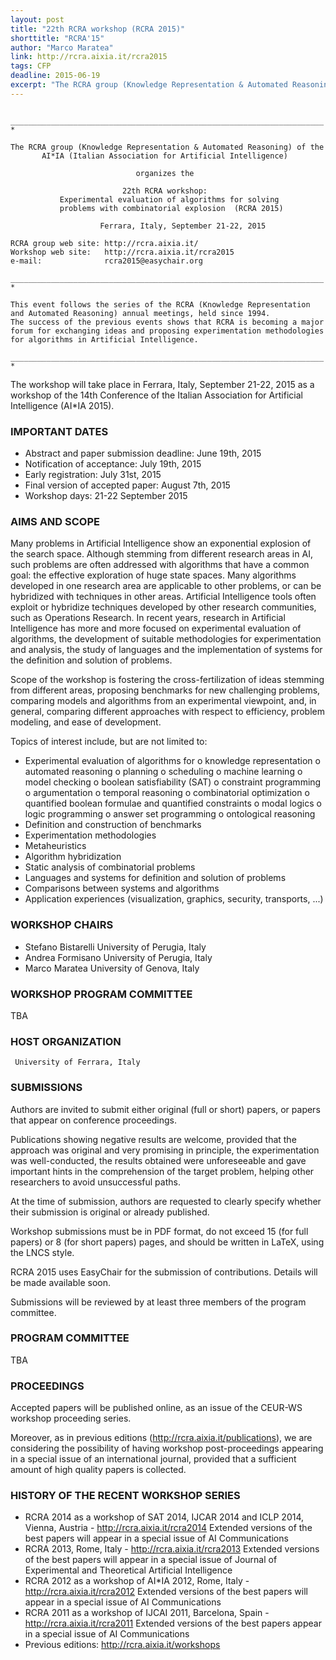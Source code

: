 ```yaml
---
layout: post
title: "22th RCRA workshop (RCRA 2015)"
shorttitle: "RCRA'15"
author: "Marco Maratea"
link: http://rcra.aixia.it/rcra2015
tags: CFP
deadline: 2015-06-19
excerpt: "The RCRA group (Knowledge Representation & Automated Reasoning) of theAI*IA (Italian Association for Artificial Intelligence) organizes the 22th RCRA workshop: Experimental evaluation of algorithms for solving problems with combinatorial explosion  (RCRA 2015)"
---
```

     ______________________________________________________________________   *

    The RCRA group (Knowledge Representation & Automated Reasoning) of the
           AI*IA (Italian Association for Artificial Intelligence)

                                organizes the

                             22th RCRA workshop:
               Experimental evaluation of algorithms for solving
               problems with combinatorial explosion  (RCRA 2015)

                        Ferrara, Italy, September 21-22, 2015

    RCRA group web site: http://rcra.aixia.it/
    Workshop web site:   http://rcra.aixia.it/rcra2015
    e-mail:              rcra2015@easychair.org

    ______________________________________________________________________   *

    This event follows the series of the RCRA (Knowledge Representation
    and Automated Reasoning) annual meetings, held since 1994.
    The success of the previous events shows that RCRA is becoming a major
    forum for exchanging ideas and proposing experimentation methodologies
    for algorithms in Artificial Intelligence.

    ______________________________________________________________________   *


The workshop will take place in Ferrara, Italy, September 21-22, 2015
as a workshop of the 14th Conference of the Italian Association for Artificial Intelligence (AI*IA 2015).


### IMPORTANT DATES 

+  Abstract and paper submission deadline: June 19th, 2015
+  Notification of acceptance: July 19th, 2015
+  Early registration: July 31st, 2015
+  Final version of accepted paper: August 7th, 2015
+  Workshop days: 21-22 September 2015



### AIMS AND SCOPE
  Many problems in Artificial Intelligence show an exponential explosion of the
  search space.  Although stemming from different research areas in AI, such
  problems are often addressed with algorithms that have a common goal: the
  effective exploration of huge state spaces.  Many algorithms developed in one
  research area are applicable to other problems, or can be hybridized with
  techniques in other areas. Artificial Intelligence tools often exploit or
  hybridize techniques developed by other research communities, such as
  Operations Research.
  In recent years, research in Artificial Intelligence has more and
  more focused on experimental evaluation of algorithms, the
  development of suitable methodologies for experimentation and
  analysis, the study of languages and the implementation of systems
  for the definition and solution of problems.

  Scope of the workshop is fostering the cross-fertilization of ideas stemming
  from different areas, proposing benchmarks for new challenging problems,
  comparing models and algorithms from an experimental viewpoint, and, in
  general, comparing different approaches with respect to efficiency, problem
  modeling, and ease of development.

  Topics of interest include, but are not limited to:
  * Experimental evaluation of algorithms for
       o knowledge representation
       o automated reasoning
       o planning
       o scheduling
       o machine learning
       o model checking
       o boolean satisfiability (SAT)
       o constraint programming
       o argumentation
       o temporal reasoning
       o combinatorial optimization
       o quantified boolean formulae and quantified constraints
       o modal logics
       o logic programming
       o answer set programming 
       o ontological reasoning       
  * Definition and construction of benchmarks
  * Experimentation methodologies
  * Metaheuristics
  * Algorithm hybridization
  * Static analysis of combinatorial problems
  * Languages and systems for definition and solution of problems
  * Comparisons between systems and algorithms
  * Application experiences (visualization, graphics, security, transports, ...)


### WORKSHOP CHAIRS
  * Stefano Bistarelli		University of Perugia, Italy
  * Andrea Formisano            University of Perugia, Italy
  * Marco Maratea               University of Genova, Italy

### WORKSHOP PROGRAM COMMITTEE

  TBA


### HOST ORGANIZATION

     University of Ferrara, Italy

### SUBMISSIONS
  Authors are invited to submit either original (full or short) papers, or papers 
  that appear on conference proceedings.

  Publications showing negative results are welcome, provided that the approach
  was original and very promising in principle, the experimentation was
  well-conducted, the results obtained were unforeseeable and gave important
  hints in the comprehension of the target problem, helping other researchers to
  avoid unsuccessful paths.

  At the time of submission, authors are requested to clearly specify whether their
  submission is original or already published.

  Workshop submissions must be in PDF format, do not exceed 15 (for full papers) or 
  8 (for short papers) pages, and should be written in LaTeX, using the LNCS style.
  
  RCRA 2015 uses EasyChair for the submission of contributions. Details will be made available soon. 

  Submissions will be reviewed by at least three members of the program committee.


### PROGRAM COMMITTEE

TBA



### PROCEEDINGS

  Accepted papers will be published online, as an issue of the CEUR-WS workshop proceeding series.

  Moreover, as in previous editions (http://rcra.aixia.it/publications), we are considering the possibility of having workshop post-proceedings appearing in a special issue of an international journal, provided that a sufficient amount of high quality papers is collected.


### HISTORY OF THE RECENT WORKSHOP SERIES

  * RCRA 2014 as a workshop of SAT 2014, IJCAR 2014 and ICLP 2014, Vienna, Austria - http://rcra.aixia.it/rcra2014
    Extended versions of the best papers will appear in a special issue of AI Communications
  * RCRA 2013, Rome, Italy - http://rcra.aixia.it/rcra2013
    Extended versions of the best papers will appear in a special issue of Journal of Experimental and Theoretical Artificial Intelligence 
  * RCRA 2012 as a workshop of AI*IA 2012, Rome, Italy - http://rcra.aixia.it/rcra2012
    Extended versions of the best papers will appear in a special issue of AI Communications
  * RCRA 2011 as a workshop of IJCAI 2011, Barcelona, Spain - http://rcra.aixia.it/rcra2011
    Extended versions of the best papers appear in a special issue of AI Communications
  * Previous editions: http://rcra.aixia.it/workshops

